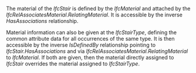 The material of the _IfcStair_ is defined by the _IfcMaterial_ and attached by the _IfcRelAssociatesMaterial_._RelatingMaterial_. It is accessible by the inverse _HasAssociations_ relationship.

Material information can also be given at the _IfcStairType_, defining the common attribute data for all occurrences of the same type. It is then accessible by the inverse _IsDefinedBy_ relationship pointing to _IfcStair.HasAssociations_ and via _IfcRelAssociatesMaterial.RelatingMaterial_ to _IfcMaterial_. If both are given, then the material directly assigned to _IfcStair_ overrides the material assigned to _IfcStairType_.